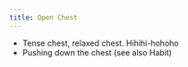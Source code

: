 ```yaml
---
title: Open Chest
---
```


- Tense chest, relaxed chest. Hihihi-hohoho
- Pushing down the chest (see also Habit)
